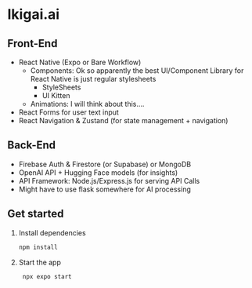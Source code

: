 # Ikigai.ai

## Front-End

- React Native (Expo or Bare Workflow)
    - Components: Ok so apparently the best UI/Component Library for React Native is just regular stylesheets
        - StyleSheets
        - UI Kitten
    - Animations: I will think about this….
- React Forms for user text input
- React Navigation & Zustand (for state management + navigation)

## Back-End

- Firebase Auth & Firestore (or Supabase) or MongoDB
- OpenAI API + Hugging Face models (for insights)
- API Framework: Node.js/Express.js for serving API Calls
- Might have to use flask somewhere for AI processing

## Get started

1. Install dependencies

   ```bash
   npm install
   ```

2. Start the app

   ```bash
    npx expo start
   ```
